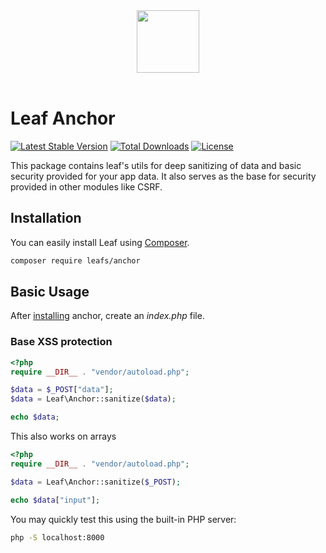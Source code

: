 <!-- markdownlint-disable no-inline-html -->
<p align="center">
  <br><br>
  <img src="https://leafphp.dev/logo-circle.png" height="100"/>
  <br><br>
</p>

# Leaf Anchor

[![Latest Stable Version](https://poser.pugx.org/leafs/anchor/v/stable)](https://packagist.org/packages/leafs/anchor)
[![Total Downloads](https://poser.pugx.org/leafs/anchor/downloads)](https://packagist.org/packages/leafs/anchor)
[![License](https://poser.pugx.org/leafs/anchor/license)](https://packagist.org/packages/leafs/anchor)

This package contains leaf's utils for deep sanitizing of data and basic security provided for your app data. It also serves as the base for security provided in other modules like CSRF.

## Installation

You can easily install Leaf using [Composer](https://getcomposer.org/).

```bash
composer require leafs/anchor
```

## Basic Usage

After [installing](#installation) anchor, create an _index.php_ file.

### Base XSS protection

```php
<?php
require __DIR__ . "vendor/autoload.php";

$data = $_POST["data"];
$data = Leaf\Anchor::sanitize($data);

echo $data;
```

This also works on arrays

```php
<?php
require __DIR__ . "vendor/autoload.php";

$data = Leaf\Anchor::sanitize($_POST);

echo $data["input"];
```

You may quickly test this using the built-in PHP server:

```bash
php -S localhost:8000
```
